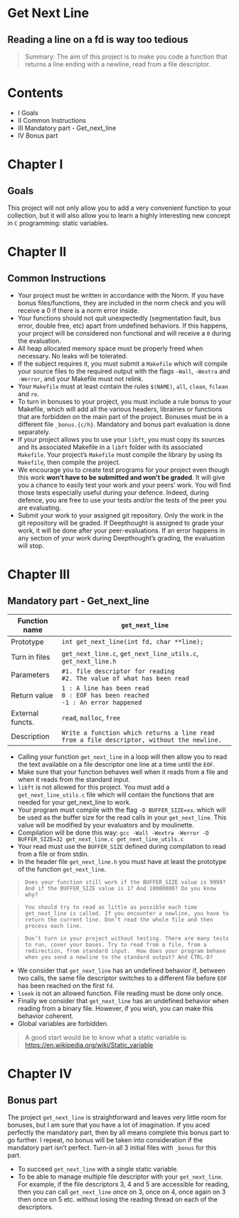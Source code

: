 # Get Next Line

## Reading a line on a fd is way too tedious

> Summary: The aim of this project is to make you code a function that returns a line ending with a newline, read from a file descriptor.

# Contents

- I 	Goals
- II 	Common Instructions
- III 	Mandatory part - Get_next_line
- IV 	Bonus part

# Chapter I

## Goals

This project will not only allow you to add a very convenient function to your collection, but it will also allow you to learn a highly interesting new concept in `C` programming: static variables.

# Chapter II

## Common Instructions

- Your project must be written in accordance with the Norm. If you have bonus files/functions, they are included in the norm check and you will receive a 0 if there is a norm error inside.
- Your functions should not quit unexpectedly (segmentation fault, bus error, double free, etc) apart from undefined behaviors. If this happens, your project will be considered non functional and will receive a `0` during the evaluation.
- All heap allocated memory space must be properly freed when necessary. No leaks will be tolerated.
- If the subject requires it, you must submit a `Makefile` which will compile your source files to the required output with the flags `-Wall`, `-Wextra` and `-Werror`, and your Makefile must not relink.
- Your `Makefile` must at least contain the rules `$(NAME)`, `all`, `clean`, `fclean` and `re`.
- To turn in bonuses to your project, you must include a rule bonus to your Makefile, which will add all the various headers, librairies or functions that are forbidden on the main part of the project. Bonuses must be in a different file `_bonus.{c/h}`. Mandatory and bonus part evaluation is done separately.
- If your project allows you to use your `libft`, you must copy its sources and its associated Makefile in a `libft` folder with its associated `Makefile`. Your project’s `Makefile` must compile the library by using its `Makefile`, then compile the project.
- We encourage you to create test programs for your project even though this work **won’t have to be submitted and won’t be graded**. It will give you a chance to easily test your work and your peers’ work. You will find those tests especially useful during your defence. Indeed, during defence, you are free to use your tests and/or the tests of the peer you are evaluating.
- Submit your work to your assigned git repository. Only the work in the git repository will be graded. If Deepthought is assigned to grade your work, it will be done after your peer-evaluations. If an error happens in any section of your work during Deepthought’s grading, the evaluation will stop.

# Chapter III

## Mandatory part - Get_next_line

| Function name | `get_next_line` |
| --- | --- |
| Prototype | `int get_next_line(int fd, char **line);` |
| Turn in files | `get_next_line.c`, `get_next_line_utils.c`, `get_next_line.h` |
| Parameters | `#1. file descriptor for reading`<br>`#2. The value of what has been read` |
| Return value | `1 : A line has been read`<br>`0 : EOF has been reached`<br>`-1 : An error happened` |
| External functs. | `read`, `malloc`, `free` |
| Description | `Write a function which returns a line read from a file descriptor, without the newline.` |

- Calling your function `get_next_line` in a loop will then allow you to read the text available on a file descriptor one line at a time until the `EOF`.
- Make sure that your function behaves well when it reads from a file and when it reads from the standard input.
- `libft` is not allowed for this project. You must add a `get_next_line_utils.c` file which will contain the functions that are needed for your get_next_line to work.
- Your program must compile with the flag `-D BUFFER_SIZE=xx`. which will be used as the buffer size for the read calls in your `get_next_line`. This value will be modified by your evaluators and by moulinette.
- Compilation will be done this way: `gcc -Wall -Wextra -Werror -D BUFFER_SIZE=32 get_next_line.c get_next_line_utils.c`
- Your read must use the `BUFFER_SIZE` defined during compilation to read from a file or from stdin.
- In the header file `get_next_line.h` you must have at least the prototype of the function `get_next_line`.

> `Does your function still work if the BUFFER_SIZE value is 9999? And if the BUFFER_SIZE value is 1? And 10000000? Do you know why?`

> `You should try to read as little as possible each time get_next_line is called. If you encounter a newline, you have to return the current line. Don’t read the whole file and then process each line.`

> `Don’t turn in your project without testing. There are many tests to run, cover your bases. Try to read from a file, from a redirection, from standard input.  How does your program behave when you send a newline to the standard output? And CTRL-D?`

- We consider that `get_next_line` has an undefined behavior if, between two calls, the same file descriptor switches to a different file before `EOF` has been reached on the first `fd`.
- `lseek` is not an allowed function. File reading must be done only once.
- Finally we consider that `get_next_line` has an undefined behavior when reading from a binary file. However, if you wish, you can make this behavior coherent.
- Global variables are forbidden.

> A good start would be to know what a static variable is: https://en.wikipedia.org/wiki/Static_variable

# Chapter IV

## Bonus part

The project `get_next_line` is straightforward and leaves very little room for bonuses, but I am sure that you have a lot of imagination. If you aced perfectly the mandatory part, then by all means complete this bonus part to go further. I repeat, no bonus will be taken into consideration if the mandatory part isn’t perfect. Turn-in all 3 initial files with `_bonus` for this part.

- To succeed `get_next_line` with a single static variable.
- To be able to manage multiple file descriptor with your `get_next_line`. For example, if the file descriptors 3, 4 and 5 are accessible for reading, then you can call `get_next_line` once on 3, once on 4, once again on 3 then once on 5 etc. without losing the reading thread on each of the descriptors.
